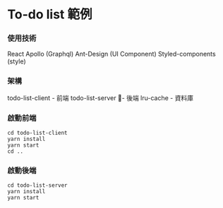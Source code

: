 # To-do list 範例
### 使用技術
React 
Apollo (Graphql)
Ant-Design (UI Component)
Styled-components (style)

### 架構
todo-list-client - 前端
todo-list-server - 後端
lru-cache - 資料庫



### 啟動前端
```shell
cd todo-list-client
yarn install
yarn start
cd ..
```

### 啟動後端
```shell
cd todo-list-server
yarn install
yarn start
```